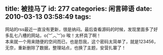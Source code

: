 title: 被挂马了
id: 277
categories: 闲言碎语
date: 2010-03-13 03:58:49
tags:
---

网站的rss最近一直没有更新，很是纳闷。最后查看源码的时候，发现里面多了好多乱七八槽的网站，o(︶︿︶)o 唉！太杯具了啊！
</br>本来就一个用来随便的空间而已，也是怨我，这个密码太简单了，就是123456，无奈，重新删除了数据，整理站点，也换了主题，安营扎寨了！

